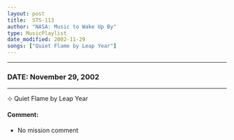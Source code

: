 ```yaml
---
layout: post
title:  STS-113
author: "NASA: Music to Wake Up By"
type: MusicPlaylist
date_modified: 2002-11-29
songs: ["Quiet Flame by Leap Year"]
---
```


----
### DATE: November 29, 2002
----
⊹ Quiet Flame by Leap Year

#### Comment:
* No mission comment



<br/>
<center>
	<a target="_blank"
	   href="https://twitter.com/intent/tweet?hashtags=Space,NASA,Playlist,NASAWakeupCalls,SpaceProgram&text={{ page.author}}, '{{ page.songs.first }}' {{ page.title }}, {{ page.date | date: '%B %d, %Y' }}. {{ site.url }}{{ page.url }} @nasawakeupcalls">
	   <i class="fab fa-twitter" alt="Tweet this page" style="font-size: 1.3em;"></i>
	</a>
	&nbsp; 	<i class="fas fa-user-astronaut" style="font-size: 1.5em;"></i> &nbsp;
    <a type="amzn" search="'Quiet Flame by Leap Year'" category="popular music">
        <i class="fab fa-amazon" style="font-size: 1.3em;"></i>
    </a>
</center>
